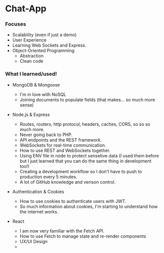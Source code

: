 # Chat-App  


### Focuses

- Scalability (even if just a demo)
- User Experience
- Learning Web Sockets and Express.
- Object-Oriented Programming
  - Abstraction
  - Clean code
  
### What I learned/used!  
  
- MongoDB & Mongoose  
  - I'm in love with NoSQL  
  - Joining documents to populate fields (that makes... so much more sense)

- Node.js & Express
  - Routes, routers, http protocol, headers, caches, CORS, so so so much more.
  - Never going back to PHP.
  - API endpoints and the REST framework.  
  - WebSockets for real-time communication.  
  - How to use REST and WebSockets together.
  - Using ENV file in node to protect sensetive data
    (I used them before but I just learned that you can do the same thing in development too!)
  - Creating a development workflow so I don't have to push to production every 5 minutes.
  - A lot of GitHub knowledge and verison control.
 
- Authentication & Cookies
  - How to use cookies to authenticate users with JWT.
  - So much information about cookies, I'm starting to understand how the internet works.
 
- React
  - I am now very familiar with the Fetch API.
  - How to use Fetch to manage state and re-render components
  - UX/UI Design
  - 
